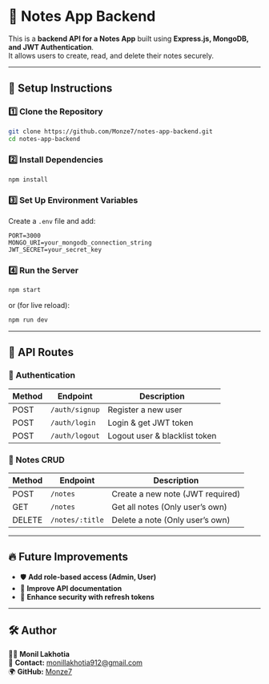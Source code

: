 
# 📝 Notes App Backend

This is a **backend API for a Notes App** built using **Express.js, MongoDB, and JWT Authentication**.  
It allows users to create, read, and delete their notes securely.

---

## 🔧 Setup Instructions

### 1️⃣ Clone the Repository
```sh
git clone https://github.com/Monze7/notes-app-backend.git
cd notes-app-backend
```

### 2️⃣ Install Dependencies
```sh
npm install
```

### 3️⃣ Set Up Environment Variables
Create a `.env` file and add:
```
PORT=3000
MONGO_URI=your_mongodb_connection_string
JWT_SECRET=your_secret_key
```

### 4️⃣ Run the Server
```sh
npm start
```
or (for live reload):
```sh
npm run dev
```

---

## 📌 API Routes

### 🔹 Authentication
| Method | Endpoint       | Description              |
|--------|--------------|--------------------------|
| POST   | `/auth/signup` | Register a new user      |
| POST   | `/auth/login`  | Login & get JWT token   |
| POST   | `/auth/logout` | Logout user & blacklist token |

### 🔹 Notes CRUD
| Method | Endpoint       | Description                      |
|--------|--------------|----------------------------------|
| POST   | `/notes`      | Create a new note (JWT required) |
| GET    | `/notes`      | Get all notes (Only user’s own)  |
| DELETE | `/notes/:title` | Delete a note (Only user’s own) |

---

## 🔥 Future Improvements
- 🛡️ **Add role-based access (Admin, User)**
- 📄 **Improve API documentation**
- 🔐 **Enhance security with refresh tokens**

---

## 🛠️ Author
👨‍💻 **Monil Lakhotia**  
📩 **Contact:** [monillakhotia912@gmail.com](mailto:monillakhotia912@gmail.com)  
🌍 **GitHub:** [Monze7](https://github.com/Monze7)  
